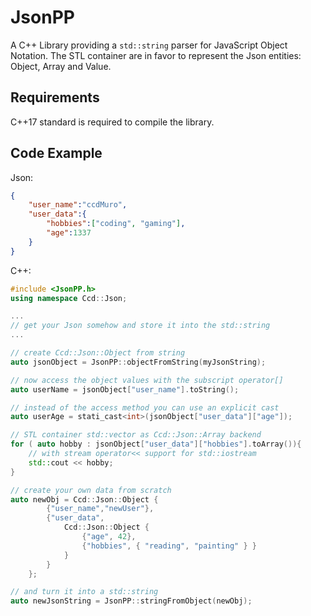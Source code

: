 JsonPP
======

A C++ Library providing a `std::string` parser for JavaScript Object Notation. The STL container are in favor to represent the Json entities: Object, Array and Value.

Requirements
------------
C++17 standard is required to compile the library.

Code Example
------------

Json:
```json
{
	"user_name":"ccdMuro",
	"user_data":{
		"hobbies":["coding", "gaming"],
		"age":1337
	}
}
```

C++:
```cpp
#include <JsonPP.h>
using namespace Ccd::Json;

...
// get your Json somehow and store it into the std::string
...

// create Ccd::Json::Object from string
auto jsonObject = JsonPP::objectFromString(myJsonString);

// now access the object values with the subscript operator[]
auto userName = jsonObject["user_name"].toString();

// instead of the access method you can use an explicit cast
auto userAge = stati_cast<int>(jsonObject["user_data"]["age"]);

// STL container std::vector as Ccd::Json::Array backend 
for ( auto hobby : jsonObject["user_data"]["hobbies"].toArray()){
	// with stream operator<< support for std::iostream
	std::cout << hobby;
}

// create your own data from scratch
auto newObj = Ccd::Json::Object {
		{"user_name","newUser"},
		{"user_data", 
			Ccd::Json::Object {
				{"age", 42},
				{"hobbies", { "reading", "painting" } }
			}
		}
	};

// and turn it into a std::string
auto newJsonString = JsonPP::stringFromObject(newObj);

```
